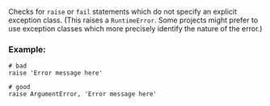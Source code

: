 Checks for `raise` or `fail` statements which do not specify an
explicit exception class. (This raises a `RuntimeError`. Some projects
might prefer to use exception classes which more precisely identify the
nature of the error.)

### Example:
    # bad
    raise 'Error message here'

    # good
    raise ArgumentError, 'Error message here'